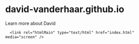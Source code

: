# david-vanderhaar.github.io
Learn more about David

<!DOCTYPE html>
<html>
<head>
  <meta charset="utf-8">
  <meta http-equiv="X-UA-Compatible" content="IE=edge">
  <title></title>
  <link rel="stylesheet" type="text/css" href="styles.css" media="screen" />
</head>
<body>
<head>

      <link rel="htmlMain" type="text/html" href="index.html" media="screen" />

</head>

</body>
</html>